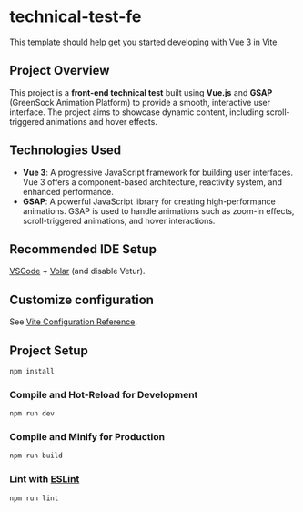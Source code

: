 # technical-test-fe

This template should help get you started developing with Vue 3 in Vite.

## Project Overview

This project is a **front-end technical test** built using **Vue.js** and **GSAP** (GreenSock Animation Platform) to provide a smooth, interactive user interface. The project aims to showcase dynamic content, including scroll-triggered animations and hover effects.

## Technologies Used

- **Vue 3**: A progressive JavaScript framework for building user interfaces. Vue 3 offers a component-based architecture, reactivity system, and enhanced performance.
- **GSAP**: A powerful JavaScript library for creating high-performance animations. GSAP is used to handle animations such as zoom-in effects, scroll-triggered animations, and hover interactions.

## Recommended IDE Setup

[VSCode](https://code.visualstudio.com/) + [Volar](https://marketplace.visualstudio.com/items?itemName=Vue.volar) (and disable Vetur).

## Customize configuration

See [Vite Configuration Reference](https://vite.dev/config/).

## Project Setup

```sh
npm install
```

### Compile and Hot-Reload for Development

```sh
npm run dev
```

### Compile and Minify for Production

```sh
npm run build
```

### Lint with [ESLint](https://eslint.org/)

```sh
npm run lint
```
